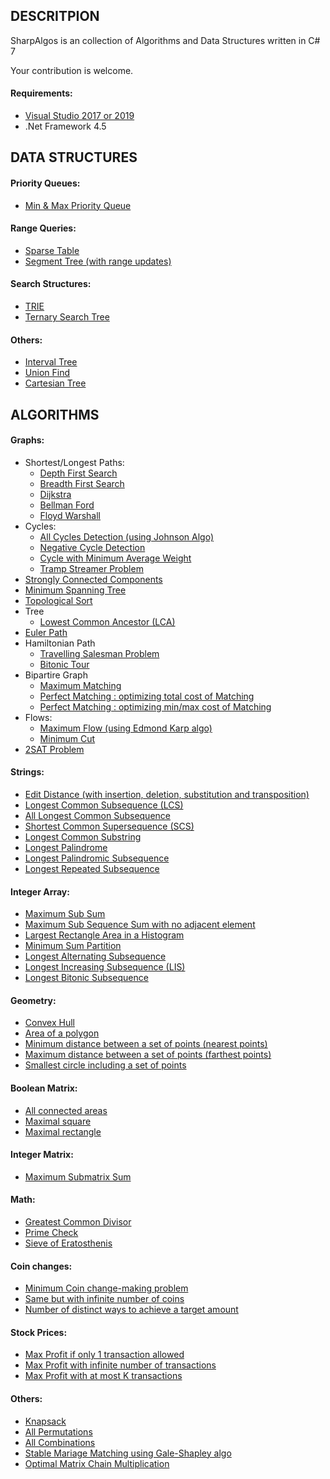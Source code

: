 
## DESCRITPION 

SharpAlgos is an collection of Algorithms and Data Structures written in C# 7

Your contribution is welcome.
 
#### Requirements:
- [Visual Studio 2017 or 2019](https://visualstudio.microsoft.com/downloads/)
- .Net Framework 4.5



## DATA STRUCTURES

#### Priority Queues:
* [Min & Max Priority Queue](Prod/PriorityQueue.cs)

#### Range Queries:
* [Sparse Table](Prod/RangeQueryUtils.cs)
* [Segment Tree (with range updates)](Prod/RangeQueryUtils.cs)

#### Search Structures:
* [TRIE](Prod/WordDictionaryUtils.cs)
* [Ternary Search Tree](Prod/WordDictionaryUtils.cs)

#### Others:
* [Interval Tree](Prod/IntervalUtils.cs)
* [Union Find](Prod/UnionFind.cs)
* [Cartesian Tree](Prod/RangeQueryUtils.cs)



## ALGORITHMS

#### Graphs:
  * Shortest/Longest Paths:
    + [Depth First Search](Prod/GraphUtils.cs)
    + [Breadth First Search](Prod/GraphUtils.cs)
    + [Dijkstra](Prod/GraphUtils.cs)
    + [Bellman Ford](Prod/GraphUtils.cs)
    + [Floyd Warshall](Prod/GraphUtils.cs)
  * Cycles:
    + [All Cycles Detection (using Johnson Algo)](Prod/GraphUtils.cs)
    + [Negative Cycle Detection](Prod/GraphUtils.cs)
    + [Cycle with Minimum Average Weight](Prod/GraphUtils.cs)
    + [Tramp Streamer Problem](Prod/GraphUtils.cs)
  * [Strongly Connected Components](Prod/GraphUtils.cs)
  * [Minimum Spanning Tree](Prod/GraphUtils.cs)
  * [Topological Sort](Prod/GraphUtils.cs)
  * Tree
    + [Lowest Common Ancestor (LCA)](Prod/RangeQueryUtils.cs)
  * [Euler Path](Prod/GraphUtils.cs)
  * Hamiltonian Path
    + [Travelling Salesman Problem](Prod/GraphUtils.cs)
    + [Bitonic Tour](Prod/GraphUtils.cs)
  * Bipartire Graph
    + [Maximum Matching](Prod/GraphUtils.cs)
    + [Perfect Matching : optimizing total cost of Matching](Prod/GraphUtils.cs)
    + [Perfect Matching : optimizing min/max cost of Matching](Prod/GraphUtils.cs)
  * Flows:
    + [Maximum Flow (using Edmond Karp algo)](Prod/GraphUtils.cs)
    + [Minimum Cut](Prod/GraphUtils.cs)
  * [2SAT Problem](Prod/GraphUtils.cs)
  
#### Strings:
  * [Edit Distance (with insertion, deletion, substitution and transposition)](Prod/TwoStringsUtils.cs)
  * [Longest Common Subsequence (LCS)](Prod/TwoStringsUtils.cs)
  * [All Longest Common Subsequence](Prod/TwoStringsUtils.cs)
  * [Shortest Common Supersequence (SCS)](Prod/TwoStringsUtils.cs)
  * [Longest Common Substring](Prod/TwoStringsUtils.cs)
  * [Longest Palindrome](Prod/SingleStringUtils.cs)
  * [Longest Palindromic Subsequence](Prod/SingleStringUtils.cs)
  * [Longest Repeated Subsequence](Prod/SingleStringUtils.cs)

#### Integer Array:
  * [Maximum Sub Sum](Prod/IntListUtils.cs)
  * [Maximum Sub Sequence Sum with no adjacent element](Prod/IntListUtils.cs)
  * [Largest Rectangle Area in a Histogram](Prod/IntListUtils.cs)
  * [Minimum Sum Partition](Prod/IntListUtils.cs)
  * [Longest Alternating Subsequence](Prod/IntListUtils.cs)
  * [Longest Increasing Subsequence (LIS)](Prod/IntListUtils.cs)
  * [Longest Bitonic Subsequence](Prod/IntListUtils.cs)

#### Geometry:
  * [Convex Hull](Prod/GeometryUtils.cs)
  * [Area of a polygon](Prod/GeometryUtils.cs)
  * [Minimum distance between a set of points (nearest points)](Prod/GeometryUtils.cs)
  * [Maximum distance between a set of points (farthest points)](Prod/GeometryUtils.cs)
  * [Smallest circle including a set of points](Prod/GeometryUtils.cs)

#### Boolean Matrix:
  * [All connected areas](Prod/BoolMatrixUtils.cs)
  * [Maximal square](Prod/BoolMatrixUtils.cs)
  * [Maximal rectangle](Prod/BoolMatrixUtils.cs)

#### Integer Matrix:
  * [Maximum Submatrix Sum](Prod/IntMatrixUtils.cs)
    
#### Math:
  * [Greatest Common Divisor](Prod/MathUtils.cs)
  * [Prime Check](Prod/MathUtils.cs)
  * [Sieve of Eratosthenis](Prod/MathUtils.cs)

#### Coin changes:
  * [Minimum Coin change-making problem](Prod/CoinsUtils.cs)
  * [Same but with infinite number of coins](Prod/CoinsUtils.cs)
  * [Number of distinct ways to achieve a target amount](Prod/CoinsUtils.cs)
  
#### Stock Prices:
  * [Max Profit if only 1 transaction allowed](Prod/StockUtils.cs)
  * [Max Profit with infinite number of transactions](Prod/StockUtils.cs)
  * [Max Profit with at most K transactions](Prod/StockUtils.cs)

#### Others:
  * [Knapsack](Prod/Utils.cs)
  * [All Permutations](Prod/Utils.cs)
  * [All Combinations](Prod/Utils.cs)
  * [Stable Mariage Matching using Gale-Shapley algo](Prod/Utils.cs)
  * [Optimal Matrix Chain Multiplication](Prod/Utils.cs)
